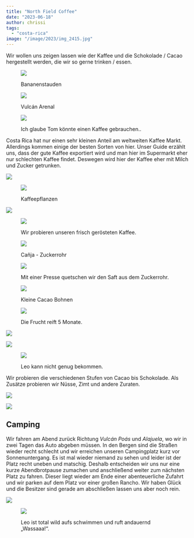 ```yaml
---
title: "North Field Coffee"
date: "2023-06-18"
author: chrissi
tags: 
  - "costa-rica"
image: "/image/2023/img_2415.jpg"
---
```


Wir wollen uns zeigen lassen wie der Kaffee und die Schokolade / Cacao hergestellt werden, die wir so gerne trinken / essen.

<figure>

![](https://hafenstrand.wordpress.com/wp-content/uploads/2023/06/img_2411.jpg?w=1024)

<figcaption>

Bananenstauden

</figcaption>

</figure>

<figure>

![](https://hafenstrand.wordpress.com/wp-content/uploads/2023/06/img_4967.jpg?w=1024)

<figcaption>

Vulcán Arenal

</figcaption>

</figure>

<figure>

![](https://hafenstrand.wordpress.com/wp-content/uploads/2023/06/img_2414.jpg?w=1024)

<figcaption>

Ich glaube Tom könnte einen Kaffee gebrauchen..

</figcaption>

</figure>

Costa Rica hat nur einen sehr kleinen Anteil am weltweiten Kaffee Markt. Allerdings kommen einige der besten Sorten von hier. Unser Guide erzählt uns, dass der gute Kaffee exportiert wird und man hier im Supermarkt eher nur schlechten Kaffee findet. Deswegen wird hier der Kaffee eher mit Milch und Zucker getrunken.

![](https://hafenstrand.wordpress.com/wp-content/uploads/2023/06/img_2415.jpg?w=768)

<figure>

![](https://hafenstrand.wordpress.com/wp-content/uploads/2023/06/img_2455.jpg?w=1024)

<figcaption>

Kaffeepflanzen

</figcaption>

</figure>

![](https://hafenstrand.wordpress.com/wp-content/uploads/2023/06/img_2448.jpg?w=1024)

<figure>

![](https://hafenstrand.wordpress.com/wp-content/uploads/2023/06/img_2451.jpg?w=768)

<figcaption>

Wir probieren unseren frisch gerösteten Kaffee.

</figcaption>

</figure>

<figure>

![](https://hafenstrand.wordpress.com/wp-content/uploads/2023/06/img_2443.jpg?w=768)

<figcaption>

Cañja - Zuckerrohr

</figcaption>

</figure>

<figure>

![](https://hafenstrand.wordpress.com/wp-content/uploads/2023/06/img_4977.jpg?w=768)

<figcaption>

Mit einer Presse quetschen wir den Saft aus dem Zuckerrohr.

</figcaption>

</figure>

<figure>

![](https://hafenstrand.wordpress.com/wp-content/uploads/2023/06/img_2418.jpg?w=768)

<figcaption>

Kleine Cacao Bohnen

</figcaption>

</figure>

<figure>

![](https://hafenstrand.wordpress.com/wp-content/uploads/2023/06/img_2419.jpg?w=768)

<figcaption>

Die Frucht reift 5 Monate.

</figcaption>

</figure>

![](https://hafenstrand.wordpress.com/wp-content/uploads/2023/06/img_2417.jpg?w=1024)

![](https://hafenstrand.wordpress.com/wp-content/uploads/2023/06/img_2434.jpg?w=1024)

<figure>

![](https://hafenstrand.wordpress.com/wp-content/uploads/2023/06/img_2429.jpg?w=1024)

<figcaption>

Leo kann nicht genug bekommen.

</figcaption>

</figure>

Wir probieren die verschiedenen Stufen von Cacao bis Schokolade. Als Zusätze probieren wir Nüsse, Zimt und andere Zuraten.

![](https://hafenstrand.wordpress.com/wp-content/uploads/2023/06/img_2428.jpg?w=1024)

![](https://hafenstrand.wordpress.com/wp-content/uploads/2023/06/img_2441.jpg?w=768)

## Camping

Wir fahren am Abend zurück Richtung _Vulcán Poás_ und _Alajuela_, wo wir in zwei Tagen das Auto abgeben müssen. In den Bergen sind die Straßen wieder recht schlecht und wir erreichen unseren Campingplatz kurz vor Sonnenuntergang. Es ist mal wieder niemand zu sehen und leider ist der Platz recht uneben und matschig. Deshalb entscheiden wir uns nur eine kurze Abendbrotpause zumachen und anschließend weiter zum nächsten Platz zu fahren. Dieser liegt wieder am Ende einer abenteuerliche Zufahrt und wir parken auf dem Platz vor einer großen Rancho. Wir haben Glück und die Besitzer sind gerade am abschließen lassen uns aber noch rein.

![](https://hafenstrand.wordpress.com/wp-content/uploads/2023/06/img_2460.jpg?w=1024)

<figure>

![](https://hafenstrand.wordpress.com/wp-content/uploads/2023/06/img_2465.jpg?w=1024)

<figcaption>

Leo ist total wild aufs schwimmen und ruft andauernd „Wassaaa!“.

</figcaption>

</figure>
